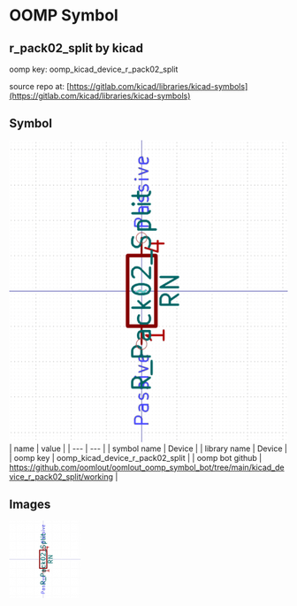 # OOMP Symbol  
## r_pack02_split  by kicad  
  
oomp key: oomp_kicad_device_r_pack02_split  
  
source repo at: [https://gitlab.com/kicad/libraries/kicad-symbols](https://gitlab.com/kicad/libraries/kicad-symbols)  
## Symbol  
  
[![working.png](working_600.png)](working.png)  
| name | value | 
| --- | --- | 
| symbol name | Device | 
| library name | Device | 
| oomp key | oomp_kicad_device_r_pack02_split | 
| oomp bot github | https://github.com/oomlout/oomlout_oomp_symbol_bot/tree/main/kicad_device_r_pack02_split/working | 
## Images  
  
[![working.png](working_140.png)](working.png)  
